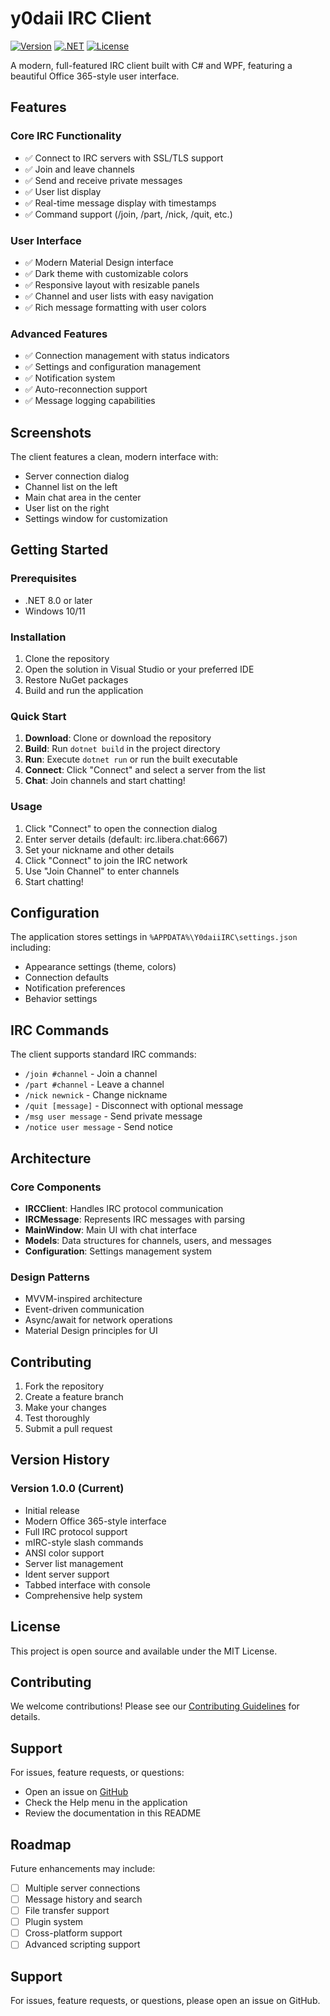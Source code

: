# y0daii IRC Client

[![Version](https://img.shields.io/badge/version-1.0.0-blue.svg)](https://github.com/drakkcoil/y0daii)
[![.NET](https://img.shields.io/badge/.NET-8.0-blue.svg)](https://dotnet.microsoft.com/download/dotnet/8.0)
[![License](https://img.shields.io/badge/license-MIT-green.svg)](LICENSE)

A modern, full-featured IRC client built with C# and WPF, featuring a beautiful Office 365-style user interface.

## Features

### Core IRC Functionality
- ✅ Connect to IRC servers with SSL/TLS support
- ✅ Join and leave channels
- ✅ Send and receive private messages
- ✅ User list display
- ✅ Real-time message display with timestamps
- ✅ Command support (/join, /part, /nick, /quit, etc.)

### User Interface
- ✅ Modern Material Design interface
- ✅ Dark theme with customizable colors
- ✅ Responsive layout with resizable panels
- ✅ Channel and user lists with easy navigation
- ✅ Rich message formatting with user colors

### Advanced Features
- ✅ Connection management with status indicators
- ✅ Settings and configuration management
- ✅ Notification system
- ✅ Auto-reconnection support
- ✅ Message logging capabilities

## Screenshots

The client features a clean, modern interface with:
- Server connection dialog
- Channel list on the left
- Main chat area in the center
- User list on the right
- Settings window for customization

## Getting Started

### Prerequisites
- .NET 8.0 or later
- Windows 10/11

### Installation
1. Clone the repository
2. Open the solution in Visual Studio or your preferred IDE
3. Restore NuGet packages
4. Build and run the application

### Quick Start
1. **Download**: Clone or download the repository
2. **Build**: Run `dotnet build` in the project directory
3. **Run**: Execute `dotnet run` or run the built executable
4. **Connect**: Click "Connect" and select a server from the list
5. **Chat**: Join channels and start chatting!

### Usage
1. Click "Connect" to open the connection dialog
2. Enter server details (default: irc.libera.chat:6667)
3. Set your nickname and other details
4. Click "Connect" to join the IRC network
5. Use "Join Channel" to enter channels
6. Start chatting!

## Configuration

The application stores settings in `%APPDATA%\Y0daiiIRC\settings.json` including:
- Appearance settings (theme, colors)
- Connection defaults
- Notification preferences
- Behavior settings

## IRC Commands

The client supports standard IRC commands:
- `/join #channel` - Join a channel
- `/part #channel` - Leave a channel
- `/nick newnick` - Change nickname
- `/quit [message]` - Disconnect with optional message
- `/msg user message` - Send private message
- `/notice user message` - Send notice

## Architecture

### Core Components
- **IRCClient**: Handles IRC protocol communication
- **IRCMessage**: Represents IRC messages with parsing
- **MainWindow**: Main UI with chat interface
- **Models**: Data structures for channels, users, and messages
- **Configuration**: Settings management system

### Design Patterns
- MVVM-inspired architecture
- Event-driven communication
- Async/await for network operations
- Material Design principles for UI

## Contributing

1. Fork the repository
2. Create a feature branch
3. Make your changes
4. Test thoroughly
5. Submit a pull request

## Version History

### Version 1.0.0 (Current)
- Initial release
- Modern Office 365-style interface
- Full IRC protocol support
- mIRC-style slash commands
- ANSI color support
- Server list management
- Ident server support
- Tabbed interface with console
- Comprehensive help system

## License

This project is open source and available under the MIT License.

## Contributing

We welcome contributions! Please see our [Contributing Guidelines](CONTRIBUTING.md) for details.

## Support

For issues, feature requests, or questions:
- Open an issue on [GitHub](https://github.com/drakkcoil/y0daii/issues)
- Check the Help menu in the application
- Review the documentation in this README

## Roadmap

Future enhancements may include:
- [ ] Multiple server connections
- [ ] Message history and search
- [ ] File transfer support
- [ ] Plugin system
- [ ] Cross-platform support
- [ ] Advanced scripting support

## Support

For issues, feature requests, or questions, please open an issue on GitHub.
